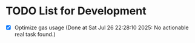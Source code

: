 # TODO List for Development

- [x] Optimize gas usage  (Done at Sat Jul 26 22:28:10 2025: No actionable real task found.)